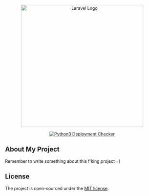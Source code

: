 <p align="center"><img src="https://raw.githubusercontent.com/laravel/art/master/logo-lockup/5%20SVG/2%20CMYK/1%20Full%20Color/laravel-logolockup-cmyk-red.svg" width="400" alt="Laravel Logo"></p>

<p align="center">
<a href="https://home-werner.cronitorstatus.com/"><img src="https://cronitor.io/badges/1B0GLj/production/Xq1hzBqbcQ4P336pXZsKKHNF-nQ.svg" alt="Python3 Deployment Checker"></a>
</p>

## About My Project

Remember to write something about this f'king project =)

## License

The project is open-sourced under the [MIT license](https://opensource.org/licenses/MIT).
